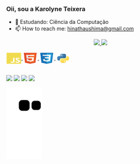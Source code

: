 ### Oii, sou a Karolyne Teixera

- 🌱 Estudando: Ciência da Computação
- 📫 How to reach me: hinathaushima@gmail.com

<div align="center">
  <a href="https://github.com/KaahSouza01">
  <img height="180em" src="https://github-readme-stats.vercel.app/api?username=KaahSouza01&show_icons=true&theme=dracula&include_all_commits=true&count_private=true"/>
  <img height="115em" src="https://github-readme-stats.vercel.app/api/top-langs/?username=KaahSouza01&layout=compact&langs_count=7&theme=dracula"/>
</div>
  
<div style="display: inline_block"><br>
  <img align="center" alt="kaah-Js" height="30" width="40" src="https://raw.githubusercontent.com/devicons/devicon/master/icons/javascript/javascript-plain.svg">
  <img align="center" alt="kaah-HTML" height="30" width="40" src="https://raw.githubusercontent.com/devicons/devicon/master/icons/html5/html5-original.svg">
  <img align="center" alt="kaah-CSS" height="30" width="40" src="https://raw.githubusercontent.com/devicons/devicon/master/icons/css3/css3-original.svg">
  <img align="center" alt="kaah-Python" height="30" width="40" src="https://raw.githubusercontent.com/devicons/devicon/master/icons/python/python-original.svg">
</div>

##

<div>
  <div> 
  <a href="https://www.instagram.com/karolynetexeira/" target="_blank"><img src="https://img.shields.io/badge/-Instagram-%23E4405F?style=for-the-badge&logo=instagram&logoColor=white" target="_blank"></a>
 <a href="https://discord.com/channels/@me/794639888943284284" target="_blank"><img src="https://img.shields.io/badge/Discord-7289DA?style=for-the-badge&logo=discord&logoColor=white" target="_blank"></a> 
  <a href = "mailto:contatorafaballerini@gmail.com"><img src="https://img.shields.io/badge/-Gmail-%23333?style=for-the-badge&logo=gmail&logoColor=white" target="_blank"></a>
  <a href="https://www.linkedin.com/in/karolyne-teixeira-1401b7219/" target="_blank"><img src="https://img.shields.io/badge/-LinkedIn-%230077B5?style=for-the-badge&logo=linkedin&logoColor=white" target="_blank"></a> 
</div>

  ![Snake animation](https://github.com/KaahSouza01/KaahSouza01/blob/output/github-contribution-grid-snake.svg)

